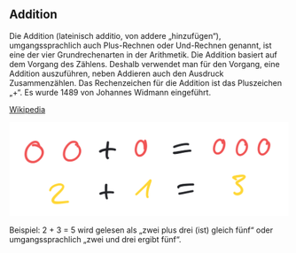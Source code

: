 ## Addition

Die Addition (lateinisch additio, von addere „hinzufügen“), umgangssprachlich auch Plus-Rechnen oder Und-Rechnen genannt, ist eine der vier Grundrechenarten in der Arithmetik. Die Addition basiert auf dem Vorgang des Zählens. Deshalb verwendet man für den Vorgang, eine Addition auszuführen, neben Addieren auch den Ausdruck Zusammenzählen. Das Rechenzeichen für die Addition ist das Pluszeichen „+“. Es wurde 1489 von Johannes Widmann eingeführt.

[Wikipedia](https://de.wikipedia.org/wiki/Addition)

![Beispiel](bilder/Addition.png)

Beispiel: 2 + 3 = 5 wird gelesen als „zwei plus drei (ist) gleich fünf“ oder umgangssprachlich „zwei und drei ergibt fünf“.
